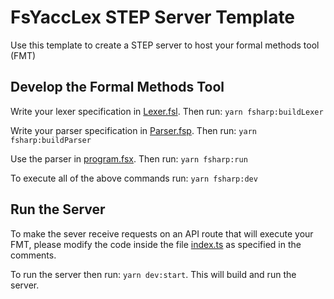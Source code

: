 # FsYaccLex STEP Server Template

Use this template to create a STEP server to host your formal methods tool (FMT)

## Develop the Formal Methods Tool

Write your lexer specification in [Lexer.fsl](analyser/Lexer.fsl).
Then run: `yarn fsharp:buildLexer`

Write your parser specification in [Parser.fsp](analyser/Parser.fsp).
Then run: `yarn fsharp:buildParser`

Use the parser in [program.fsx](analyser/program.fsx).
Then run: `yarn fsharp:run`

To execute all of the above commands run: `yarn fsharp:dev`


## Run the Server

To make the sever receive requests on an API route that will execute your FMT, 
please modify the code inside the file [index.ts](src/index.ts) as specified in the comments.

To run the server then run: `yarn dev:start`. 
This will build and run the server.